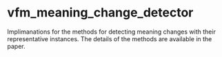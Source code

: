 # vfm_meaning_change_detector
Implimanations for the methods for detecting meaning changes with their representative instances.
The details of the methods are available in the paper.
